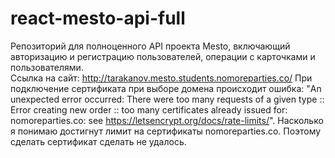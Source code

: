# react-mesto-api-full
Репозиторий для полноценного API проекта Mesto, включающий авторизацию и регистрацию пользователей, операции с карточками и пользователями.  
Ссылка на сайт: http://tarakanov.mesto.students.nomoreparties.co/
При подключение сертификата при выборе домена происходит ошибка: "An unexpected error occurred:
There were too many requests of a given type :: Error creating new order :: too many certificates already issued for: nomoreparties.co: see https://letsencrypt.org/docs/rate-limits/". Насколько я понимаю достигнут лимит на сертификаты nomoreparties.co. Поэтому сделать сертификат сделать не удалось.
